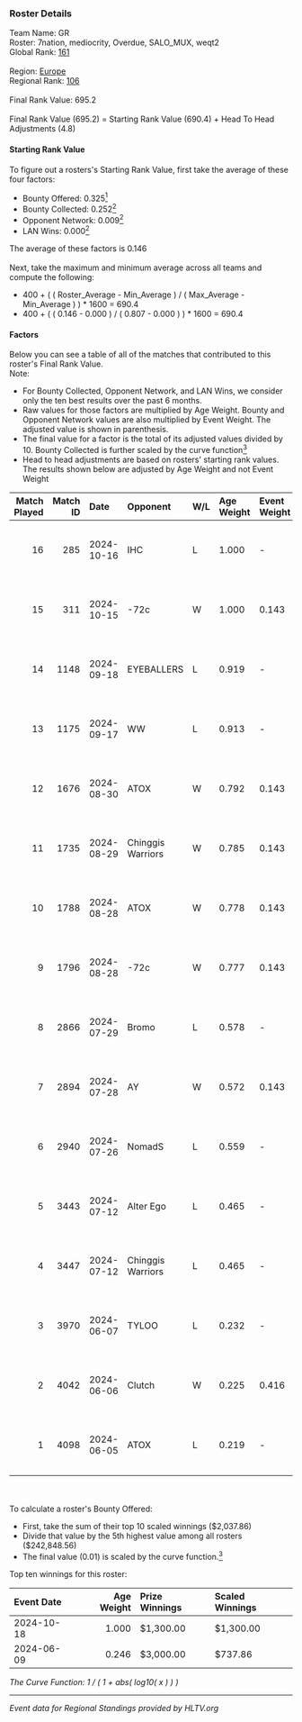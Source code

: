 ### Roster Details<br />
Team Name: GR<br />
Roster: 7nation, mediocrity, Overdue, SALO_MUX, weqt2<br />
Global Rank: [161](../../standings_global_2024_10_30.md)<br />
<br />
Region: [Europe]( ../../standings_europe_2024_10_30.md)<br />
Regional Rank: [106]( ../../standings_europe_2024_10_30.md)<br />
<br />
Final Rank Value:  695.2<br />
<br />
Final Rank Value (695.2) = Starting Rank Value (690.4) + Head To Head Adjustments (4.8)<br />

#### Starting Rank Value<br />
To figure out a rosters's Starting Rank Value, first take the average of these four factors:<br />
- Bounty Offered: 0.325[<sup>1</sup>](#table2)
- Bounty Collected: 0.252[<sup>2</sup>](#table1)
- Opponent Network: 0.009[<sup>2</sup>](#table1)
- LAN Wins: 0.000[<sup>2</sup>](#table1)

The average of these factors is 0.146<br />
<br />
Next, take the maximum and minimum average across all teams and compute the following:<br />
- 400 + ( ( Roster_Average - Min_Average ) / ( Max_Average - Min_Average ) ) * 1600 = 690.4
- 400 + ( ( 0.146 - 0.000 ) / ( 0.807 - 0.000 ) ) * 1600 = 690.4


#### Factors<br />
Below you can see a table of all of the matches that contributed to this roster's Final Rank Value.<br />
Note:<br />

- For Bounty Collected, Opponent Network, and LAN Wins, we consider only the ten best results over the past 6 months.
- Raw values for those factors are multiplied by Age Weight. Bounty and Opponent Network values are also multiplied by Event Weight. The adjusted value is shown in parenthesis.
- The final value for a factor is the total of its adjusted values divided by 10. Bounty Collected is further scaled by the curve function[<sup>3</sup>](#curveFunction)
- Head to head adjustments are based on rosters' starting rank values. The results shown below are adjusted by Age Weight and not Event Weight
<span id="table1"></span><br />


| Match Played | Match ID | Date       | Opponent          | W/L | Age Weight | Event Weight | Bounty Collected | Opponent Network | LAN Wins  | H2H Adj. | Roster                                        |
| -: | -: | :- | :- | :- | :- | :- | :- | :- | :- | -: | :- |
|           16 |      285 | 2024-10-16 | IHC               | L   | 1.000      | -            | -                | -                | -         |    -4.81 | 7nation, mediocrity, Overdue, SALO_MUX, weqt2 |
|           15 |      311 | 2024-10-15 | -72c              | W   | 1.000      | 0.143        | 0.003 (0.000)    | 0.053 (0.008)    | 0 (0.000) |     9.52 | 7nation, mediocrity, Overdue, SALO_MUX, weqt2 |
|           14 |     1148 | 2024-09-18 | EYEBALLERS        | L   | 0.919      | -            | -                | -                | -         |   -10.32 | 7nation, mediocrity, Runnin, SALO_MUX, weqt2  |
|           13 |     1175 | 2024-09-17 | WW                | L   | 0.913      | -            | -                | -                | -         |   -20.35 | 7nation, mediocrity, Runnin, SALO_MUX, weqt2  |
|           12 |     1676 | 2024-08-30 | ATOX              | W   | 0.792      | 0.143        | 0.038 (0.004)    | 0.270 (0.031)    | 0 (0.000) |    21.94 | 7nation, mediocrity, Runnin, SALO_MUX, weqt2  |
|           11 |     1735 | 2024-08-29 | Chinggis Warriors | W   | 0.785      | 0.143        | 0.011 (0.001)    | 0.125 (0.014)    | 0 (0.000) |    16.76 | 7nation, mediocrity, Runnin, SALO_MUX, weqt2  |
|           10 |     1788 | 2024-08-28 | ATOX              | W   | 0.778      | 0.143        | 0.038 (0.004)    | 0.270 (0.030)    | 0 (0.000) |    22.14 | 7nation, mediocrity, Runnin, SALO_MUX, weqt2  |
|            9 |     1796 | 2024-08-28 | -72c              | W   | 0.777      | 0.143        | 0.003 (0.000)    | 0.053 (0.006)    | 0 (0.000) |     8.59 | 7nation, mediocrity, Runnin, SALO_MUX, weqt2  |
|            8 |     2866 | 2024-07-29 | Bromo             | L   | 0.578      | -            | -                | -                | -         |   -12.28 | 7nation, mediocrity, Overdue, SALO_MUX, weqt2 |
|            7 |     2894 | 2024-07-28 | AY                | W   | 0.572      | 0.143        | 0.000 (0.000)    | 0.000 (0.000)    | 0 (0.000) |     3.37 | 7nation, mediocrity, Overdue, SALO_MUX, weqt2 |
|            6 |     2940 | 2024-07-26 | NomadS            | L   | 0.559      | -            | -                | -                | -         |   -12.68 | 7nation, mediocrity, Overdue, SALO_MUX, weqt2 |
|            5 |     3443 | 2024-07-12 | Alter Ego         | L   | 0.465      | -            | -                | -                | -         |   -10.36 | 7nation, mediocrity, Runnin, SALO_MUX, weqt2  |
|            4 |     3447 | 2024-07-12 | Chinggis Warriors | L   | 0.465      | -            | -                | -                | -         |    -4.43 | 7nation, mediocrity, Runnin, SALO_MUX, weqt2  |
|            3 |     3970 | 2024-06-07 | TYLOO             | L   | 0.232      | -            | -                | -                | -         |    -2.00 | mediocrity, qqGOD, SALO_MUX, uwrr, weqt2      |
|            2 |     4042 | 2024-06-06 | Clutch            | W   | 0.225      | 0.416        | 0.002 (0.000)    | 0.015 (0.001)    | 0 (0.000) |     3.04 | mediocrity, qqGOD, SALO_MUX, uwrr, weqt2      |
|            1 |     4098 | 2024-06-05 | ATOX              | L   | 0.219      | -            | -                | -                | -         |    -3.39 | mediocrity, qqGOD, Runnin, SALO_MUX, weqt2    |

<br />
<span id="table2"></span><br />
To calculate a roster's Bounty Offered:<br />

- First, take the sum of their top 10 scaled winnings ($2,037.86)
- Divide that value by the 5th highest value among all rosters ($242,848.56)
- The final value (0.01) is scaled by the curve function.[<sup>3</sup>](#curveFunction)

Top ten winnings for this roster:<br />

| Event Date | Age Weight | Prize Winnings | Scaled Winnings |
| :- | -: | :- | :- |
| 2024-10-18 |      1.000 | $1,300.00      | $1,300.00       |
| 2024-06-09 |      0.246 | $3,000.00      | $737.86         |


<span id="curveFunction"></span>_The Curve Function: 1 / ( 1 + abs( log10( x ) ) )_<br />

---
_Event data for Regional Standings provided by HLTV.org_<br />
